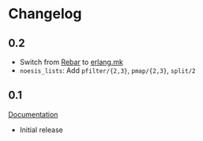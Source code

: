 # Changelog

## 0.2

* Switch from [Rebar](https://github.com/rebar/rebar) to [erlang.mk](https://github.com/ninenines/erlang.mk)
* `noesis_lists`: Add ``pfilter/{2,3}``, `pmap/{2,3}`, `split/2`

## 0.1

[Documentation](http://noesis.nifoc.pw/0.1/)

* Initial release
